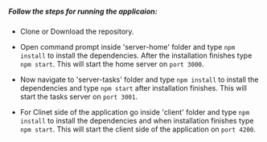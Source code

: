 ##### Follow the steps for running the applicaion:

- Clone or Download the repository.

- Open command prompt inside 'server-home' folder and type `npm install` to install the dependencies.
  After the installation finishes type `npm start`. This will start the home server on `port 3000`.

- Now navigate to 'server-tasks' folder and type `npm install` to install the dependencies and type 
  `npm start` after installation finishes. This will start the tasks server on `port 3001`.

- For Clinet side of the application go inside 'client' folder and type `npm install` to install the 
  dependencies and when installation finishes type `npm start`. This will start the client side of 
  the application on `port 4200`.